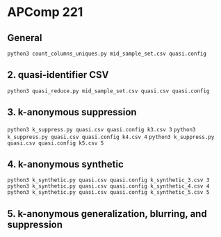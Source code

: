 # APComp 221

## General

`python3 count_columns_uniques.py mid_sample_set.csv quasi.config`

## 2. quasi-identifier CSV

`python3 quasi_reduce.py mid_sample_set.csv quasi.csv quasi.config`

## 3. k-anonymous suppression

`python3 k_suppress.py quasi.csv quasi.config k3.csv 3`
`python3 k_suppress.py quasi.csv quasi.config k4.csv 4`
`python3 k_suppress.py quasi.csv quasi.config k5.csv 5`

## 4. k-anonymous synthetic
`python3 k_synthetic.py quasi.csv quasi.config k_synthetic_3.csv 3`
`python3 k_synthetic.py quasi.csv quasi.config k_synthetic_4.csv 4`
`python3 k_synthetic.py quasi.csv quasi.config k_synthetic_5.csv 5`

## 5. k-anonymous generalization, blurring, and suppression

